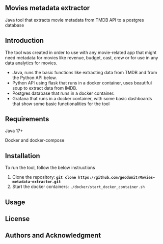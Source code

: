 ## **Movies metadata extractor**
Java tool that extracts movie metadata from TMDB API to a postgres database
## **Introduction**
The tool was created in order to use with any movie-related app that might need metadata for movies like revenue, budget, cast, crew or for use in any data analytics for movies.


- Java, runs the basic functions like extracting data from TMDB and from the Python API below.
- Python API using flask that runs in a docker container, uses beautiful soup to extract data from IMDB.
- Postgres database that runs in a docker container.
- Grafana that runs in a docker container, with some basic dashboards that show some basic functionalities for the tool

## **Requirements**
Java 17+

Docker and docker-compose

## **Installation**
To run the tool, follow the below instructions

1. Clone the repository: **`git clone https://github.com/geodumit/Movies-metadata-extractor.git`**
2. Start the docker containers: `./docker/start_docker_container.sh`
## **Usage**


## **License**

## **Authors and Acknowledgment**
